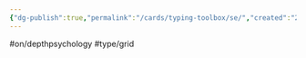 ```yaml
---
{"dg-publish":true,"permalink":"/cards/typing-toolbox/se/","created":"2023-02-26T21:04:18.636+01:00","updated":"2023-05-02T10:37:22.487+02:00"}
---
```


#on/depthpsychology #type/grid  
